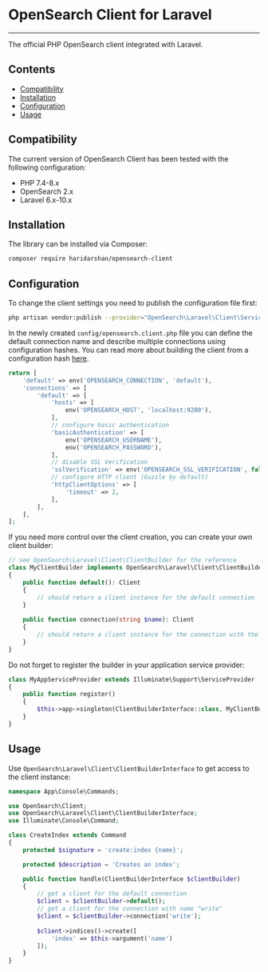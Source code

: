 # OpenSearch Client for Laravel

---

The official PHP OpenSearch client integrated with Laravel.

## Contents

* [Compatibility](#compatibility)
* [Installation](#installation) 
* [Configuration](#configuration)
* [Usage](#usage)

## Compatibility

The current version of OpenSearch Client has been tested with the following configuration:

* PHP 7.4-8.x
* OpenSearch 2.x 
* Laravel 6.x-10.x

## Installation

The library can be installed via Composer:

```bash
composer require haridarshan/opensearch-client
```

## Configuration

To change the client settings you need to publish the configuration file first:

```bash
php artisan vendor:publish --provider="OpenSearch\Laravel\Client\ServiceProvider"
```

In the newly created `config/opensearch.client.php` file you can define the default connection name and describe multiple 
connections using configuration hashes. You can read more about building the client from a configuration hash [here](https://www.elastic.co/guide/en/elasticsearch/client/php-api/current/node_pool.html#config-hash).

```php
return [
    'default' => env('OPENSEARCH_CONNECTION', 'default'),
    'connections' => [
        'default' => [
            'hosts' => [
                env('OPENSEARCH_HOST', 'localhost:9200'),
            ],
            // configure basic authentication
            'basicAuthentication' => [
                env('OPENSEARCH_USERNAME'),
                env('OPENSEARCH_PASSWORD'),
            ],
            // disable SSL Verification
            'sslVerification' => env('OPENSEARCH_SSL_VERIFICATION', false),
            // configure HTTP client (Guzzle by default)
            'httpClientOptions' => [
                'timeout' => 2,
            ],
        ],
    ],
];
```

If you need more control over the client creation, you can create your own client builder:

```php
// see OpenSearch\Laravel\Client\ClientBuilder for the reference
class MyClientBuilder implements OpenSearch\Laravel\Client\ClientBuilderInterface
{
    public function default(): Client
    {
        // should return a client instance for the default connection 
    }
    
    public function connection(string $name): Client
    {
        // should return a client instance for the connection with the given name 
    }
}
```

Do not forget to register the builder in your application service provider:

```php
class MyAppServiceProvider extends Illuminate\Support\ServiceProvider
{
    public function register()
    {
        $this->app->singleton(ClientBuilderInterface::class, MyClientBuilder::class);
    }
}
```

## Usage

Use `OpenSearch\Laravel\Client\ClientBuilderInterface` to get access to the client instance:

```php
namespace App\Console\Commands;

use OpenSearch\Client;
use OpenSearch\Laravel\Client\ClientBuilderInterface;
use Illuminate\Console\Command;

class CreateIndex extends Command
{
    protected $signature = 'create:index {name}';

    protected $description = 'Creates an index';

    public function handle(ClientBuilderInterface $clientBuilder)
    {
        // get a client for the default connection
        $client = $clientBuilder->default();
        // get a client for the connection with name "write"
        $client = $clientBuilder->connection('write');
    
        $client->indices()->create([
            'index' => $this->argument('name')
        ]);
    }
}
```
